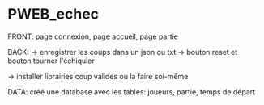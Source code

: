 # PWEB_echec


FRONT:
page connexion, page accueil, page partie

BACK: 
-> enregistrer les coups dans un json ou txt
-> bouton reset et bouton tourner l'échiquier

-> installer librairies coup valides ou la faire soi-même

DATA: 
créé une database avec les tables: joueurs, partie, temps de départ